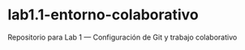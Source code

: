 # lab1.1-entorno-colaborativo 
Repositorio para Lab 1 — Configuración de Git y trabajo colaborativo
